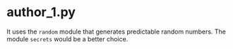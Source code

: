 # author_1.py

It uses the `random` module that generates predictable random numbers. The module `secrets` would be a better choice.